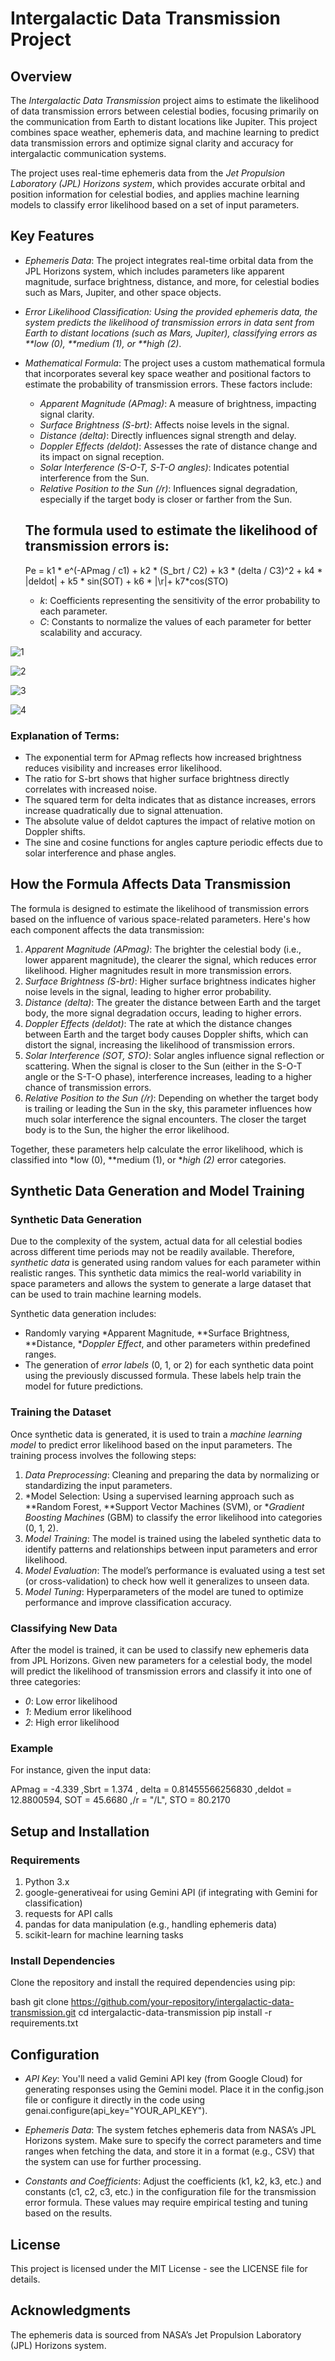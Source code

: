 # Intergalactic Data Transmission Project

## Overview

The *Intergalactic Data Transmission* project aims to estimate the likelihood of data transmission errors between celestial bodies, focusing primarily on the communication from Earth to distant locations like Jupiter. This project combines space weather, ephemeris data, and machine learning to predict data transmission errors and optimize signal clarity and accuracy for intergalactic communication systems.

The project uses real-time ephemeris data from the *Jet Propulsion Laboratory (JPL) Horizons system*, which provides accurate orbital and position information for celestial bodies, and applies machine learning models to classify error likelihood based on a set of input parameters.

## Key Features

- *Ephemeris Data*: The project integrates real-time orbital data from the JPL Horizons system, which includes parameters like apparent magnitude, surface brightness, distance, and more, for celestial bodies such as Mars, Jupiter, and other space objects.
- *Error Likelihood Classification: Using the provided ephemeris data, the system predicts the likelihood of transmission errors in data sent from Earth to distant locations (such as Mars, Jupiter), classifying errors as **low (0), **medium (1), or **high (2)*.
- *Mathematical Formula*: The project uses a custom mathematical formula that incorporates several key space weather and positional factors to estimate the probability of transmission errors. These factors include:
    - *Apparent Magnitude (APmag)*: A measure of brightness, impacting signal clarity.
    - *Surface Brightness (S-brt)*: Affects noise levels in the signal.
    - *Distance (delta)*: Directly influences signal strength and delay.
    - *Doppler Effects (deldot)*: Assesses the rate of distance change and its impact on signal reception.
    - *Solar Interference (S-O-T, S-T-O angles)*: Indicates potential interference from the Sun.
    - *Relative Position to the Sun (/r)*: Influences signal degradation, especially if the target body is closer or farther from the Sun.

  ## The formula used to estimate the likelihood of transmission errors is:

  
  Pe = k1 * e^(-APmag / c1) + k2 * (S_brt / C2) + k3 * (delta / C3)^2 + k4 * |deldot| + k5 * sin(SOT) + k6 * |\r|+ k7*cos(STO)
  

  - *k*: Coefficients representing the sensitivity of the error probability to each parameter.
  - *C*: Constants to normalize the values of each parameter for better scalability and accuracy.


![1](https://github.com/user-attachments/assets/4f71aae4-e4a0-414a-963b-20365f59069c)

![2](https://github.com/user-attachments/assets/c183b63d-36af-4832-bdd1-9639ba2d703b)

![3](https://github.com/user-attachments/assets/4d9710e7-30f6-44ff-bf33-2b4dfce79411)

![4](https://github.com/user-attachments/assets/f9f43ae2-0e24-4fbf-80ef-24db8058c639)



###  Explanation of Terms:
  - The exponential term for APmag reflects how increased brightness reduces visibility and increases error likelihood.
  - The ratio for S-brt shows that higher surface brightness directly correlates with increased noise.
  - The squared term for delta indicates that as distance increases, errors increase quadratically due to signal attenuation.
  - The absolute value of deldot captures the impact of relative motion on Doppler shifts.
  - The sine and cosine functions for angles capture periodic effects due to solar interference and phase angles.

## How the Formula Affects Data Transmission

The formula is designed to estimate the likelihood of transmission errors based on the influence of various space-related parameters. Here's how each component affects the data transmission:

1. *Apparent Magnitude (APmag)*: The brighter the celestial body (i.e., lower apparent magnitude), the clearer the signal, which reduces error likelihood. Higher magnitudes result in more transmission errors.
2. *Surface Brightness (S-brt)*: Higher surface brightness indicates higher noise levels in the signal, leading to higher error probability.
3. *Distance (delta)*: The greater the distance between Earth and the target body, the more signal degradation occurs, leading to higher errors.
4. *Doppler Effects (deldot)*: The rate at which the distance changes between Earth and the target body causes Doppler shifts, which can distort the signal, increasing the likelihood of transmission errors.
5. *Solar Interference (SOT, STO)*: Solar angles influence signal reflection or scattering. When the signal is closer to the Sun (either in the S-O-T angle or the S-T-O phase), interference increases, leading to a higher chance of transmission errors.
6. *Relative Position to the Sun (/r)*: Depending on whether the target body is trailing or leading the Sun in the sky, this parameter influences how much solar interference the signal encounters. The closer the target body is to the Sun, the higher the error likelihood.

Together, these parameters help calculate the error likelihood, which is classified into *low (0), **medium (1), or **high (2)* error categories.

## Synthetic Data Generation and Model Training

### Synthetic Data Generation

Due to the complexity of the system, actual data for all celestial bodies across different time periods may not be readily available. Therefore, *synthetic data* is generated using random values for each parameter within realistic ranges. This synthetic data mimics the real-world variability in space parameters and allows the system to generate a large dataset that can be used to train machine learning models.

Synthetic data generation includes:

- Randomly varying *Apparent Magnitude, **Surface Brightness, **Distance, **Doppler Effect*, and other parameters within predefined ranges.
- The generation of *error labels* (0, 1, or 2) for each synthetic data point using the previously discussed formula. These labels help train the model for future predictions.

### Training the Dataset

Once synthetic data is generated, it is used to train a *machine learning model* to predict error likelihood based on the input parameters. The training process involves the following steps:

1. *Data Preprocessing*: Cleaning and preparing the data by normalizing or standardizing the input parameters.
2. *Model Selection: Using a supervised learning approach such as **Random Forest, **Support Vector Machines (SVM), or **Gradient Boosting Machines* (GBM) to classify the error likelihood into categories (0, 1, 2).
3. *Model Training*: The model is trained using the labeled synthetic data to identify patterns and relationships between input parameters and error likelihood.
4. *Model Evaluation*: The model’s performance is evaluated using a test set (or cross-validation) to check how well it generalizes to unseen data.
5. *Model Tuning*: Hyperparameters of the model are tuned to optimize performance and improve classification accuracy.

### Classifying New Data

After the model is trained, it can be used to classify new ephemeris data from JPL Horizons. Given new parameters for a celestial body, the model will predict the likelihood of transmission errors and classify it into one of three categories:
- *0*: Low error likelihood
- *1*: Medium error likelihood
- *2*: High error likelihood

### Example

For instance, given the input data:

APmag = -4.339 ,Sbrt = 1.374 , delta = 0.81455566256830 ,deldot = 12.8800594, SOT = 45.6680 ,/r = "/L", STO = 80.2170



## Setup and Installation

### Requirements

1. Python 3.x
2. google-generativeai for using Gemini API (if integrating with Gemini for classification)
3. requests for API calls
4. pandas for data manipulation (e.g., handling ephemeris data)
5. scikit-learn for machine learning tasks

### Install Dependencies

Clone the repository and install the required dependencies using pip:

bash
git clone https://github.com/your-repository/intergalactic-data-transmission.git
cd intergalactic-data-transmission
pip install -r requirements.txt

## Configuration

- *API Key*: You'll need a valid Gemini API key (from Google Cloud) for generating responses using the Gemini model. Place it in the config.json file or configure it directly in the code using genai.configure(api_key="YOUR_API_KEY").

- *Ephemeris Data*: The system fetches ephemeris data from NASA’s JPL Horizons system. Make sure to specify the correct parameters and time ranges when fetching the data, and store it in a format (e.g., CSV) that the system can use for further processing.

- *Constants and Coefficients*: Adjust the coefficients (k1, k2, k3, etc.) and constants (c1, c2, c3, etc.) in the configuration file for the transmission error formula. These values may require empirical testing and tuning based on the results.

## License

This project is licensed under the MIT License - see the LICENSE file for details.

## Acknowledgments


The ephemeris data is sourced from NASA’s Jet Propulsion Laboratory (JPL) Horizons system.



